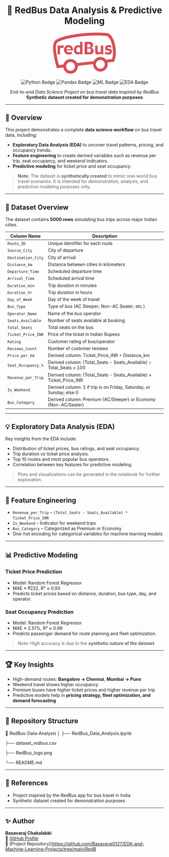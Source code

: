 <h1 align="center">🚌 RedBus Data Analysis & Predictive Modeling</h1>

<p align="center">
    <a href="https://github.com/Basavaraj0127/EDA-and-Machine-Learning-Projects/tree/main/RedBus-Data-Analysis" title="Go to Project Repository">
        <img src="./RedBus_logo.png" width="200" alt="RedBus Logo">
    </a>
</p>

<p align="center">
    <img src="https://img.shields.io/badge/Python-3776AB?style=for-the-badge&logo=python&logoColor=white" alt="Python Badge">
    <img src="https://img.shields.io/badge/Pandas-150458?style=for-the-badge&logo=pandas&logoColor=white" alt="Pandas Badge">
    <img src="https://img.shields.io/badge/Machine_Learning-F7931E?style=for-the-badge&logo=tensorflow&logoColor=white" alt="ML Badge">
    <img src="https://img.shields.io/badge/EDA-F7DF1E?style=for-the-badge&logo=chartdotjs&logoColor=black" alt="EDA Badge">
</p>

<p align="center">
  <i>End-to-end Data Science Project on bus travel data inspired by RedBus</i><br>
  <b>Synthetic dataset created for demonstration purposes</b>
</p>

---

## 📘 Overview

This project demonstrates a complete **data science workflow** on bus travel data, including:

- **Exploratory Data Analysis (EDA)** to uncover travel patterns, pricing, and occupancy trends.  
- **Feature engineering** to create derived variables such as revenue per trip, seat occupancy, and weekend indicators.  
- **Predictive modeling** for ticket price and seat occupancy.  

> **Note:** The dataset is **synthetically created** to mimic real-world bus travel scenarios. It is intended for demonstration, analysis, and predictive modeling purposes only.

---

## 🧩 Dataset Overview

The dataset contains **5000 rows** simulating bus trips across major Indian cities.

| Column Name             | Description                                                                 |
|-------------------------|-----------------------------------------------------------------------------|
| `Route_ID`              | Unique identifier for each route                                           |
| `Source_City`           | City of departure                                                          |
| `Destination_City`      | City of arrival                                                            |
| `Distance_km`           | Distance between cities in kilometers                                      |
| `Departure_Time`        | Scheduled departure time                                                   |
| `Arrival_Time`          | Scheduled arrival time                                                     |
| `Duration_min`          | Trip duration in minutes                                                   |
| `Duration_hr`           | Trip duration in hours                                                     |
| `Day_of_Week`           | Day of the week of travel                                                  |
| `Bus_Type`              | Type of bus (AC Sleeper, Non-AC Seater, etc.)                              |
| `Operator_Name`         | Name of the bus operator                                                  |
| `Seats_Available`       | Number of seats available at booking                                       |
| `Total_Seats`           | Total seats on the bus                                                     |
| `Ticket_Price_INR`      | Price of the ticket in Indian Rupees                                       |
| `Rating`                | Customer rating of bus/operator                                            |
| `Reviews_Count`         | Number of customer reviews                                                |
| `Price_per_km`          | Derived column: Ticket_Price_INR ÷ Distance_km                             |
| `Seat_Occupancy_%`      | Derived column: (Total_Seats - Seats_Available) ÷ Total_Seats × 100       |
| `Revenue_per_Trip`      | Derived column: (Total_Seats - Seats_Available) × Ticket_Price_INR        |
| `Is_Weekend`            | Derived column: 1 if trip is on Friday, Saturday, or Sunday; else 0        |
| `Bus_Category`          | Derived column: Premium (AC/Sleeper) or Economy (Non-AC/Seater)           |

---

## 💡 Exploratory Data Analysis (EDA)

Key insights from the EDA include:

- Distribution of ticket prices, bus ratings, and seat occupancy.  
- Trip duration vs ticket price analysis.  
- Top 10 routes and most popular bus operators.  
- Correlation between key features for predictive modeling.  

> Plots and visualizations can be generated in the notebook for further exploration.

---

## 🔧 Feature Engineering

- `Revenue_per_Trip` – `(Total_Seats - Seats_Available) * Ticket_Price_INR`  
- `Is_Weekend` – Indicator for weekend trips  
- `Bus_Category` – Categorized as Premium or Economy  
- One-hot encoding for categorical variables for machine learning models  

---

## 📊 Predictive Modeling

### Ticket Price Prediction
- Model: Random Forest Regressor  
- MAE ≈ ₹222, R² ≈ 0.93  
- Predicts ticket prices based on distance, duration, bus type, day, and operator.

### Seat Occupancy Prediction
- Model: Random Forest Regressor  
- MAE ≈ 2.51%, R² ≈ 0.99  
- Predicts passenger demand for route planning and fleet optimization.

> Note: High accuracy is due to the **synthetic nature of the dataset**.

---

## 🏆 Key Insights

- High-demand routes: **Bangalore → Chennai**, **Mumbai → Pune**  
- Weekend travel shows higher occupancy  
- Premium buses have higher ticket prices and higher revenue per trip  
- Predictive models help in **pricing strategy, fleet optimization, and demand forecasting**

---

## 📂 Repository Structure


📁 RedBus-Data-Analysis
│
├── RedBus_Data_Analysis.ipynb

├── dataset_redbus.csv

├── RedBus_logo.png

└── README.md


---

## 🔗 References

- Project inspired by the RedBus app for bus travel in India  
- Synthetic dataset created for demonstration purposes

---

## ✨ Author

**Basavaraj Chakalabbi**  
📎 [GitHub Profile](https://github.com/Basavaraj0127)  
📂 [Project Repository](https://github.com/Basavaraj0127/EDA-and-Machine-Learning-Projects/tree/main/RedB
